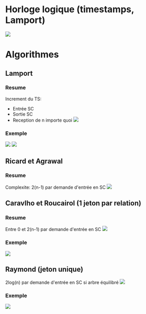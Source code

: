 # Horloge logique (timestamps, Lamport)
![](images/Pasted%20image%2020231106195440.png)
# Algorithmes
## Lamport
### Resume
Increment du TS:
- Entrée SC
- Sortie SC
- Reception de n importe quoi
![](images/Pasted%20image%2020231106195759.png)
### Exemple
![](images/Pasted%20image%2020231106195922.png)
![](images/Pasted%20image%2020231112183352.png)
## Ricard et Agrawal
### Resume
Complexite: 2(n-1) par demande d'entrée en SC
![](images/Pasted%20image%2020231106200406.png)
## Caravlho et Roucairol (1 jeton par relation)
### Resume
Entre 0 et 2(n-1) par demande d'entrée en SC
![](images/Pasted%20image%2020231107121019.png)
### Exemple
![](images/Pasted%20image%2020231107121000.png)
## Raymond (jeton unique)
2log(n) par demande d'entrée en SC si arbre équilibré
![](images/Pasted%20image%2020231107143445.png)
### Exemple
![](images/Pasted%20image%2020231107143530.png)